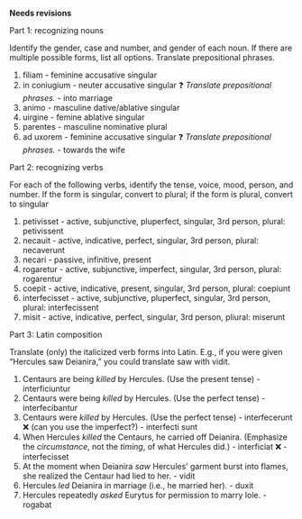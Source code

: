 **Needs revisions**

Part 1: recognizing nouns

Identify the gender, case and number, and gender of each noun. If there are multiple possible forms, list all options. Translate prepositional phrases.

1. filiam - feminine accusative singular
2. in coniugium - neuter accusative singular ❓ *Translate prepositional phrases.* - into marriage
3. animo - masculine  dative/ablative singular
4. uirgine - femine ablative singular
5. parentes - masculine nominative plural 
6. ad uxorem - feminine accusative singular ❓ *Translate prepositional phrases.* - towards the wife

Part 2: recognizing verbs

For each of the following verbs, identify the tense, voice, mood, person, and number. If the form is singular, convert to plural; if the form is plural, convert to singular

1. petivisset - active, subjunctive, pluperfect, singular, 3rd person, plural: petivissent
2. necauit - active, indicative, perfect, singular, 3rd person, plural: necaverunt
3. necari - passive, infinitive, present
4. rogaretur - active, subjunctive, imperfect, singular, 3rd person, plural: rogarentur
5. coepit - active, indicative, present, singular, 3rd person, plural: coepiunt
6. interfecisset - active, subjunctive, pluperfect, singular, 3rd person, plural: interfecissent
7. misit - active, indicative, perfect, singular, 3rd person, pliural: miserunt

Part 3: Latin composition

Translate (only) the italicized verb forms into Latin. E.g., if you were given “Hercules saw Deianira,” you could translate saw with vidit.

1. Centaurs are being *killed* by Hercules. (Use the present tense) - interficiuntur
2. Centaurs were being *killed* by Hercules. (Use the perfect tense) - interfecibantur
3. Centaurs were *killed* by Hercules. (Use the perfect tense) - interfecerunt ❌ (can you use the imperfect?) - interfecti sunt
4. When Hercules *killed* the Centaurs, he carried off Deianira. (Emphasize the *circumstance*, not the *timing*, of what Hercules did.) - interficiat ❌ - interfecisset 
5. At the moment when Deianira *saw* Hercules’ garment burst into flames, she realized the Centaur had lied to her. - vidit
6. Hercules *led* Deianira in marriage (i.e., he married her). - duxit 
7. Hercules repeatedly *asked* Eurytus for permission to marry Iole. - rogabat
